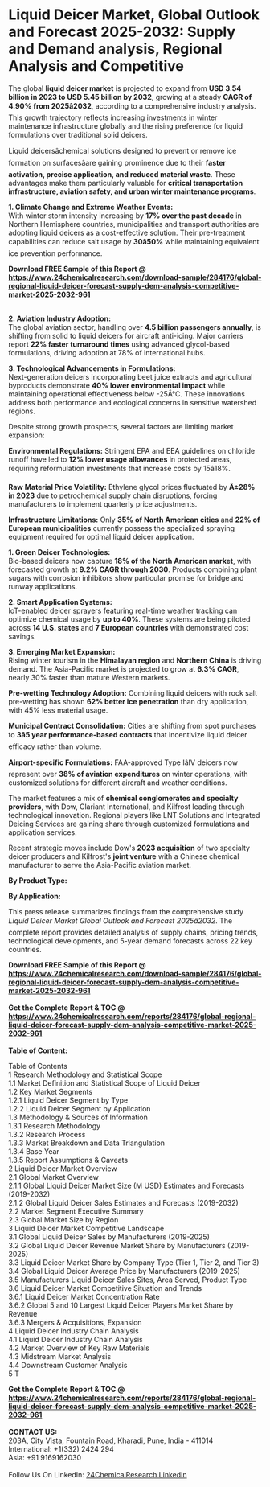 <h1>Liquid Deicer Market, Global Outlook and Forecast 2025-2032: Supply and Demand analysis, Regional Analysis and Competitive</h1><p>The global <strong>liquid deicer market</strong> is projected to expand from <strong>USD 3.54 billion in 2023 to USD 5.45 billion by 2032</strong>, growing at a steady <strong>CAGR of 4.90% from 2025â2032</strong>, according to a comprehensive industry analysis. This growth trajectory reflects increasing investments in winter maintenance infrastructure globally and the rising preference for liquid formulations over traditional solid deicers.</p><p>Liquid deicersâchemical solutions designed to prevent or remove ice formation on surfacesâare gaining prominence due to their <strong>faster activation, precise application, and reduced material waste</strong>. These advantages make them particularly valuable for <strong>critical transportation infrastructure, aviation safety, and urban winter maintenance programs</strong>.</p><p><strong>1. Climate Change and Extreme Weather Events:</strong><br>
With winter storm intensity increasing by <strong>17% over the past decade</strong> in Northern Hemisphere countries, municipalities and transport authorities are adopting liquid deicers as a cost-effective solution. Their pre-treatment capabilities can reduce salt usage by <strong>30â50%</strong> while maintaining equivalent ice prevention performance.</p><div><b>Download FREE Sample of this Report @ 
            <a href="https://www.24chemicalresearch.com/download-sample/284176/global-regional-liquid-deicer-forecast-supply-dem-analysis-competitive-market-2025-2032-961">
            https://www.24chemicalresearch.com/download-sample/284176/global-regional-liquid-deicer-forecast-supply-dem-analysis-competitive-market-2025-2032-961</a></b></div><br><p><strong>2. Aviation Industry Adoption:</strong><br>
The global aviation sector, handling over <strong>4.5 billion passengers annually</strong>, is shifting from solid to liquid deicers for aircraft anti-icing. Major carriers report <strong>22% faster turnaround times</strong> using advanced glycol-based formulations, driving adoption at 78% of international hubs.</p><p><strong>3. Technological Advancements in Formulations:</strong><br>
Next-generation deicers incorporating beet juice extracts and agricultural byproducts demonstrate <strong>40% lower environmental impact</strong> while maintaining operational effectiveness below -25Â°C. These innovations address both performance and ecological concerns in sensitive watershed regions.</p><p>Despite strong growth prospects, several factors are limiting market expansion:</p><p><strong>Environmental Regulations:</strong> Stringent EPA and EEA guidelines on chloride runoff have led to <strong>12% lower usage allowances</strong> in protected areas, requiring reformulation investments that increase costs by 15â18%.</p><p><strong>Raw Material Price Volatility:</strong> Ethylene glycol prices fluctuated by <strong>Â±28% in 2023</strong> due to petrochemical supply chain disruptions, forcing manufacturers to implement quarterly price adjustments.</p><p><strong>Infrastructure Limitations:</strong> Only <strong>35% of North American cities</strong> and <strong>22% of European municipalities</strong> currently possess the specialized spraying equipment required for optimal liquid deicer application.</p><p><strong>1. Green Deicer Technologies:</strong><br>
Bio-based deicers now capture <strong>18% of the North American market</strong>, with forecasted growth at <strong>9.2% CAGR through 2030</strong>. Products combining plant sugars with corrosion inhibitors show particular promise for bridge and runway applications.</p><p><strong>2. Smart Application Systems:</strong><br>
IoT-enabled deicer sprayers featuring real-time weather tracking can optimize chemical usage by <strong>up to 40%</strong>. These systems are being piloted across <strong>14 U.S. states</strong> and <strong>7 European countries</strong> with demonstrated cost savings.</p><p><strong>3. Emerging Market Expansion:</strong><br>
Rising winter tourism in the <strong>Himalayan region</strong> and <strong>Northern China</strong> is driving demand. The Asia-Pacific market is projected to grow at <strong>6.3% CAGR</strong>, nearly 30% faster than mature Western markets.</p><p><strong>Pre-wetting Technology Adoption:</strong> Combining liquid deicers with rock salt pre-wetting has shown <strong>62% better ice penetration</strong> than dry application, with 45% less material usage.</p><p><strong>Municipal Contract Consolidation:</strong> Cities are shifting from spot purchases to <strong>3â5 year performance-based contracts</strong> that incentivize liquid deicer efficacy rather than volume.</p><p><strong>Airport-specific Formulations:</strong> FAA-approved Type IâIV deicers now represent over <strong>38% of aviation expenditures</strong> on winter operations, with customized solutions for different aircraft and weather conditions.</p><p>The market features a mix of <strong>chemical conglomerates and specialty providers</strong>, with Dow, Clariant International, and Kilfrost leading through technological innovation. Regional players like LNT Solutions and Integrated Deicing Services are gaining share through customized formulations and application services.</p><p>Recent strategic moves include Dow's <strong>2023 acquisition</strong> of two specialty deicer producers and Kilfrost's <strong>joint venture</strong> with a Chinese chemical manufacturer to serve the Asia-Pacific aviation market.</p><p><strong>By Product Type:</strong></p><p><strong>By Application:</strong></p><p>This press release summarizes findings from the comprehensive study <em>Liquid Deicer Market Global Outlook and Forecast 2025â2032</em>. The complete report provides detailed analysis of supply chains, pricing trends, technological developments, and 5-year demand forecasts across 22 key countries.</p><div><b>Download FREE Sample of this Report @ 
            <a href="https://www.24chemicalresearch.com/download-sample/284176/global-regional-liquid-deicer-forecast-supply-dem-analysis-competitive-market-2025-2032-961">
            https://www.24chemicalresearch.com/download-sample/284176/global-regional-liquid-deicer-forecast-supply-dem-analysis-competitive-market-2025-2032-961</a></b></div><br><div><b>Get the Complete Report & TOC @ 
            <a href="https://www.24chemicalresearch.com/reports/284176/global-regional-liquid-deicer-forecast-supply-dem-analysis-competitive-market-2025-2032-961">
            https://www.24chemicalresearch.com/reports/284176/global-regional-liquid-deicer-forecast-supply-dem-analysis-competitive-market-2025-2032-961</a></b></div><br>
            <b>Table of Content:</b><p>Table of Contents<br />
1 Research Methodology and Statistical Scope<br />
1.1 Market Definition and Statistical Scope of Liquid Deicer<br />
1.2 Key Market Segments<br />
1.2.1 Liquid Deicer Segment by Type<br />
1.2.2 Liquid Deicer Segment by Application<br />
1.3 Methodology & Sources of Information<br />
1.3.1 Research Methodology<br />
1.3.2 Research Process<br />
1.3.3 Market Breakdown and Data Triangulation<br />
1.3.4 Base Year<br />
1.3.5 Report Assumptions & Caveats<br />
2 Liquid Deicer Market Overview<br />
2.1 Global Market Overview<br />
2.1.1 Global Liquid Deicer Market Size (M USD) Estimates and Forecasts (2019-2032)<br />
2.1.2 Global Liquid Deicer Sales Estimates and Forecasts (2019-2032)<br />
2.2 Market Segment Executive Summary<br />
2.3 Global Market Size by Region<br />
3 Liquid Deicer Market Competitive Landscape<br />
3.1 Global Liquid Deicer Sales by Manufacturers (2019-2025)<br />
3.2 Global Liquid Deicer Revenue Market Share by Manufacturers (2019-2025)<br />
3.3 Liquid Deicer Market Share by Company Type (Tier 1, Tier 2, and Tier 3)<br />
3.4 Global Liquid Deicer Average Price by Manufacturers (2019-2025)<br />
3.5 Manufacturers Liquid Deicer Sales Sites, Area Served, Product Type<br />
3.6 Liquid Deicer Market Competitive Situation and Trends<br />
3.6.1 Liquid Deicer Market Concentration Rate<br />
3.6.2 Global 5 and 10 Largest Liquid Deicer Players Market Share by Revenue<br />
3.6.3 Mergers & Acquisitions, Expansion<br />
4 Liquid Deicer Industry Chain Analysis<br />
4.1 Liquid Deicer Industry Chain Analysis<br />
4.2 Market Overview of Key Raw Materials<br />
4.3 Midstream Market Analysis<br />
4.4 Downstream Customer Analysis<br />
5 T</p><div><b>Get the Complete Report & TOC @ 
            <a href="https://www.24chemicalresearch.com/reports/284176/global-regional-liquid-deicer-forecast-supply-dem-analysis-competitive-market-2025-2032-961">
            https://www.24chemicalresearch.com/reports/284176/global-regional-liquid-deicer-forecast-supply-dem-analysis-competitive-market-2025-2032-961</a></b></div><br><b>CONTACT US:</b><br>
            203A, City Vista, Fountain Road, Kharadi, Pune, India - 411014<br>
            International: +1(332) 2424 294<br>
            Asia: +91 9169162030 <br><br>
            Follow Us On LinkedIn: <a href="https://www.linkedin.com/company/24chemicalresearch/">24ChemicalResearch LinkedIn</a>